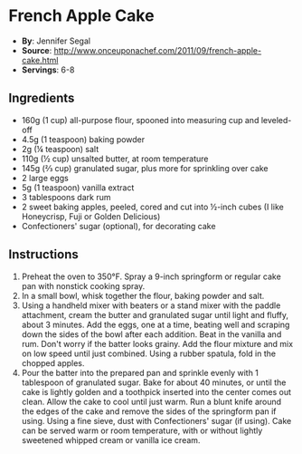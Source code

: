 # French Apple Cake
* **By**: Jennifer Segal
* **Source**: http://www.onceuponachef.com/2011/09/french-apple-cake.html
* **Servings**: 6-8

## Ingredients
 * 160g (1 cup) all-purpose flour, spooned into measuring cup and leveled-off
 * 4.5g (1 teaspoon) baking powder
 * 2g (¼ teaspoon) salt
 * 110g (½ cup) unsalted butter, at room temperature
 * 145g (⅔ cup) granulated sugar, plus more for sprinkling over cake
 * 2 large eggs
 * 5g (1 teaspoon) vanilla extract
 * 3 tablespoons dark rum
 * 2 sweet baking apples, peeled, cored and cut into ½-inch cubes (I like Honeycrisp, Fuji or Golden Delicious)
 * Confectioners' sugar (optional), for decorating cake

## Instructions
1. Preheat the oven to 350°F. Spray a 9-inch springform or regular cake pan with nonstick cooking spray.
2. In a small bowl, whisk together the flour, baking powder and salt.
3. Using a handheld mixer with beaters or a stand mixer with the paddle attachment, cream the butter and granulated sugar until light and fluffy, about 3 minutes. Add the eggs, one at a time, beating well and scraping down the sides of the bowl after each addition. Beat in the vanilla and rum. Don't worry if the batter looks grainy. Add the flour mixture and mix on low speed until just combined. Using a rubber spatula, fold in the chopped apples.
4. Pour the batter into the prepared pan and sprinkle evenly with 1 tablespoon of granulated sugar. Bake for about 40 minutes, or until the cake is lightly golden and a toothpick inserted into the center comes out clean. Allow the cake to cool until just warm. Run a blunt knife around the edges of the cake and remove the sides of the springform pan if using. Using a fine sieve, dust with Confectioners' sugar (if using). Cake can be served warm or room temperature, with or without lightly sweetened whipped cream or vanilla ice cream.
